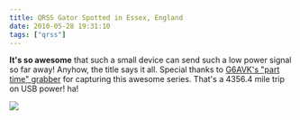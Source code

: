 ```yaml
---
title: QRSS Gator Spotted in Essex, England
date: 2010-05-28 19:31:10
tags: ["qrss"]
---
```




__It's so awesome__ that such a small device can send such a low power signal so far away! Anyhow, the title says it all. Special thanks to [G6AVK's "part time" grabber](http://vcsweb.com/g6avk/) for capturing this awesome series. That's a 4356.4 mile trip on USB power! ha!

<div class="text-center img-border">

![](https://swharden.com/static/2010/05/28/aj4vd_gator_essex.jpg)

</div>

